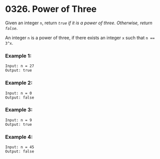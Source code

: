 # 0326. Power of Three
Given an integer `n`, return *`true` if it is a power of three. Otherwise, return `false`*.

An integer `n` is a power of three, if there exists an integer `x` such that `n == 3^x`.

### Example 1:
```
Input: n = 27
Output: true
```

### Example 2:
```
Input: n = 0
Output: false
```

### Example 3:
```
Input: n = 9
Output: true
```

### Example 4:
```
Input: n = 45
Output: false
```